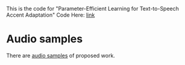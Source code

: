 This is the code for "Parameter-Efficient Learning for Text-to-Speech Accent Adaptation"
Code Here: [link](https://github.com/Li-JEN/PEL-accent-adaptaion)
# Audio samples
There are [audio samples](https://tts-research.github.io/) of proposed work.
